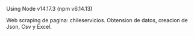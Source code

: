 Using Node v14.17.3 (npm v6.14.13)

Web scraping de pagina: chileservicios.
Obtension de datos, creacion de Json, Csv y Excel.